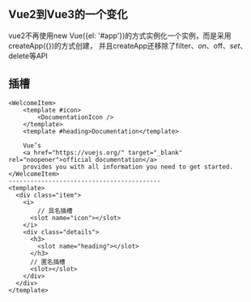 
## Vue2到Vue3的一个变化
vue2不再使用new Vue({el: '#app'})的方式实例化一个实例，而是采用createApp({})的方式创建， 并且createApp还移除了filter、$on、$off、$set、$delete等API

## 插槽




```vue
<WelcomeItem>
    <template #icon>
        <DocumentationIcon />
    </template>
    <template #heading>Documentation</template>

    Vue’s
    <a href="https://vuejs.org/" target="_blank" rel="noopener">official documentation</a>
    provides you with all information you need to get started.
</WelcomeItem>
------------------------------------------
<template>
  <div class="item">
    <i>
        // 具名插槽
      <slot name="icon"></slot>
    </i>
    <div class="details">
      <h3>
        <slot name="heading"></slot>
      </h3>
      // 匿名插槽
      <slot></slot>
    </div>
  </div>
</template>
```